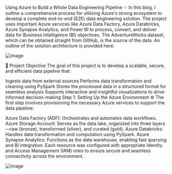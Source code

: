 Using Azure to Build a Whole Data Engineering Pipeline ✨ In this blog, I outline a comprehensive process for utilizing Azure's strong ecosystem to develop a complete end-to-end (E2E) data engineering solution. The project uses important Azure services like Azure Data Factory, Azure Databricks, Azure Synapse Analytics, and Power BI to process, convert, and deliver data for Business Intelligence (BI) objectives. The AdventureWorks dataset, which can be obtained straight from GitHub, is the source of the data. An outline of the solution architecture is provided here:


![image](https://github.com/user-attachments/assets/62fb32d9-8921-4bb4-b52a-648ff1aa3c90)

📌 Project Objective The goal of this project is to develop a scalable, secure, and efficient data pipeline that:

Ingests data from external sources
Performs data transformation and cleaning using PySpark
Stores the processed data in a structured format for seamless analysis
Supports interactive and insightful visualizations to drive informed decision-making
Step 1: Setting Up the Azure Environment ⚙️ The first step involves provisioning the necessary Azure services to support the data pipeline:

Azure Data Factory (ADF): Orchestrates and automates data workflows.
Azure Storage Account: Serves as the data lake, organized into three layers—raw (bronze), transformed (silver), and curated (gold).
Azure Databricks: Handles data transformation and computation using PySpark.
Azure Synapse Analytics: Functions as the data warehouse, enabling fast querying and BI integration.
Each resource was configured with appropriate Identity and Access Management (IAM) roles to ensure secure and seamless connectivity across the environment.

![image](https://github.com/user-attachments/assets/17acbd0e-2702-45cc-a216-5aebe4d0a086)
